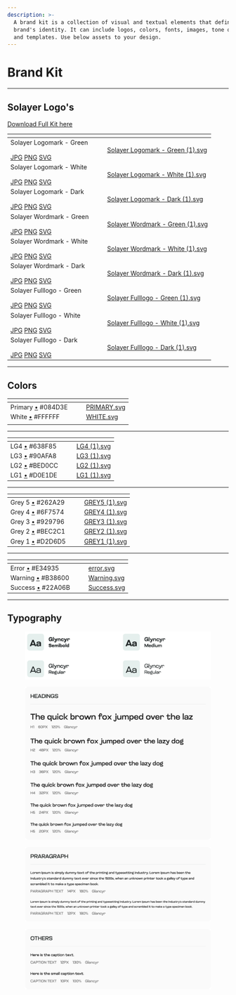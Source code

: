 ```yaml
---
description: >-
  A brand kit is a collection of visual and textual elements that define a
  brand's identity. It can include logos, colors, fonts, images, tone of voice,
  and templates. Use below assets to your design.
---
```


# Brand Kit

***

## Solayer Logo's

[Download Full Kit here](https://drive.google.com/drive/folders/1M8zgoynHuX7ynXzG4JuQW50l7QA333NJ?usp=drive\_link)

<table data-view="cards"><thead><tr><th></th><th></th><th></th><th data-hidden data-card-cover data-type="files"></th></tr></thead><tbody><tr><td>Solayer Logomark - Green<br><br><a href="https://drive.google.com/file/d/1dHVCaSKcEkShAEZFXrVUuUPaS2jZUQ1C/view?usp=drive_link">JPG</a>   <a href="https://drive.google.com/file/d/1IuCakJDZrPMSHSfoe_iYUSv6lgG4brZ5/view?usp=drive_link">PNG</a>   <a href="https://drive.google.com/file/d/1kDgX6aw_JKaRdoE8HE6JsXkrkY-9phFm/view?usp=drive_link">SVG</a>    </td><td></td><td></td><td><a href="../.gitbook/assets/Solayer Logomark - Green (1).svg">Solayer Logomark - Green (1).svg</a></td></tr><tr><td>Solayer Logomark - White<br><br><a href="https://drive.google.com/file/d/1uvzmrTpT-4N2OVoioHJu3zH7HVYjxNlp/view?usp=drive_link">JPG</a>   <a href="https://drive.google.com/file/d/1FhpJriDj4dSOBXsSlYv8_M3od8VhJ2pS/view?usp=drive_link">PNG</a>   <a href="https://drive.google.com/file/d/1ENiAp2uvIORq2G7NBf4bc7h5Ri3_342P/view?usp=drive_link">SVG</a> </td><td></td><td></td><td><a href="../.gitbook/assets/Solayer Logomark - White (1).svg">Solayer Logomark - White (1).svg</a></td></tr><tr><td>Solayer Logomark -  Dark<br><br><a href="https://drive.google.com/file/d/1zgwiAndxaxy_JcgoOrspBogKj-I3t2IX/view?usp=drive_link">JPG</a>   <a href="https://drive.google.com/file/d/1AyqLkCZYJzQh02fU32T0_31oJDG93lxl/view?usp=drive_link">PNG</a>   <a href="https://drive.google.com/file/d/1DSn6E3JjL3ch3skq6TyeZtqQjG2S_iWc/view?usp=drive_link">SVG</a> </td><td></td><td></td><td><a href="../.gitbook/assets/Solayer Logomark - Dark (1).svg">Solayer Logomark - Dark (1).svg</a></td></tr><tr><td>Solayer Wordmark - Green<br><br><a href="https://drive.google.com/file/d/1IgixrtGwB5Rs5ZllmR06fJNokF0L7Mz1/view?usp=drive_link">JPG</a>   <a href="https://drive.google.com/file/d/10AgIYaYQieJ2w7FG3iqx9v2KTRUPllog/view?usp=drive_link">PNG</a>   <a href="https://drive.google.com/file/d/1yvzOyPWhV2HKyc5yu24JLG0yBlHtX7iR/view?usp=drive_link">SVG</a>  </td><td></td><td></td><td><a href="../.gitbook/assets/Solayer Wordmark - Green (1).svg">Solayer Wordmark - Green (1).svg</a></td></tr><tr><td>Solayer Wordmark - White<br><br><a href="https://drive.google.com/file/d/1k-1J3y7CKtJTWx85HeUL9PmONDznq_4x/view?usp=drive_link">JPG</a>   <a href="https://drive.google.com/file/d/1h5ZQRt8b2afZz_GwN_k0an7L4T2CpUB7/view?usp=drive_link">PNG</a>   <a href="https://drive.google.com/file/d/1pcE6I-_7Lg9eCVdeL1jJuXlm51DjuiWl/view?usp=drive_link">SVG</a> </td><td></td><td></td><td><a href="../.gitbook/assets/Solayer Wordmark - White (1).svg">Solayer Wordmark - White (1).svg</a></td></tr><tr><td>Solayer Wordmark - Dark<br><br><a href="https://drive.google.com/file/d/17Ki9p6ZXT46v_b5Aaeh5wZ54rl5xLkhR/view?usp=drive_link">JPG</a>   <a href="https://drive.google.com/file/d/1AlbnnxL9TRKwOMFiAu2SQTNe2rLgDl-K/view?usp=drive_link">PNG</a>   <a href="https://drive.google.com/file/d/1wFve0FU00kpAu9AXn9vyhcG1RcKzGDfm/view?usp=drive_link">SVG</a> </td><td></td><td></td><td><a href="../.gitbook/assets/Solayer Wordmark - Dark (1).svg">Solayer Wordmark - Dark (1).svg</a></td></tr><tr><td>Solayer Fulllogo - Green<br><br><a href="https://drive.google.com/file/d/1dRRC1ppEIK2AGbHip3CF8G-6f8PgyaYU/view?usp=drive_link">JPG</a>   <a href="https://drive.google.com/file/d/19hhbhAmy9Xj79PZcKNeHIBzP-SXGjoB6/view?usp=drive_link">PNG</a>   <a href="https://drive.google.com/file/d/1yy_UsPVWTr6tJmZEBmQ2dmcfBPn8Ts7S/view?usp=drive_link">SVG</a> </td><td></td><td></td><td><a href="../.gitbook/assets/Solayer Fulllogo - Green (1).svg">Solayer Fulllogo - Green (1).svg</a></td></tr><tr><td>Solayer Fulllogo - White<br><br><a href="https://drive.google.com/file/d/18NGH0pUtz6_i02RC-3ocOarPoF6BYjh-/view?usp=drive_link">JPG</a>   <a href="https://drive.google.com/file/d/178BBMS7deuBOsVDEylDbslQ7rkkEALcZ/view?usp=drive_link">PNG</a>   <a href="https://drive.google.com/file/d/1JgkTI9V_vPnv9C_0QTbdpffRf-EINv2F/view?usp=drive_link">SVG</a> </td><td></td><td></td><td><a href="../.gitbook/assets/Solayer Fulllogo - White (1).svg">Solayer Fulllogo - White (1).svg</a></td></tr><tr><td>Solayer Fulllogo - Dark<br><br><a href="https://drive.google.com/file/d/1ycjNEzIpxmMs95wJwjH3l2TWQRtzgInn/view?usp=drive_link">JPG</a>   <a href="https://drive.google.com/file/d/1A0MAfNPLQFehmzV1UKlzbrwms9rsj0ez/view?usp=drive_link">PNG</a>   <a href="https://drive.google.com/file/d/11_oPXs9cQD8tizvlYrDwLusnv78uwfup/view?usp=drive_link">SVG</a> </td><td></td><td></td><td><a href="../.gitbook/assets/Solayer Fulllogo - Dark (1).svg">Solayer Fulllogo - Dark (1).svg</a></td></tr></tbody></table>

***

## Colors

<table data-view="cards"><thead><tr><th></th><th></th><th></th><th data-hidden data-card-cover data-type="files"></th></tr></thead><tbody><tr><td>Primary <a href="https://symbolonly.com/dot-symbols.html">•</a> #084D3E</td><td></td><td></td><td><a href="../.gitbook/assets/PRIMARY.svg">PRIMARY.svg</a></td></tr><tr><td>White <a href="https://symbolonly.com/dot-symbols.html">•</a> #FFFFFF</td><td></td><td></td><td><a href="../.gitbook/assets/WHITE.svg">WHITE.svg</a></td></tr><tr><td></td><td></td><td></td><td></td></tr></tbody></table>

***



<table data-view="cards"><thead><tr><th></th><th></th><th></th><th data-hidden data-card-cover data-type="files"></th></tr></thead><tbody><tr><td>LG4 <a href="https://symbolonly.com/dot-symbols.html">•</a> #638F85</td><td></td><td></td><td><a href="../.gitbook/assets/LG4 (1).svg">LG4 (1).svg</a></td></tr><tr><td>LG3 <a href="https://symbolonly.com/dot-symbols.html">•</a> #90AFA8</td><td></td><td></td><td><a href="../.gitbook/assets/LG3 (1).svg">LG3 (1).svg</a></td></tr><tr><td>LG2 <a href="https://symbolonly.com/dot-symbols.html">•</a> #BED0CC</td><td></td><td></td><td><a href="../.gitbook/assets/LG2 (1).svg">LG2 (1).svg</a></td></tr><tr><td>LG1 <a href="https://symbolonly.com/dot-symbols.html">•</a> #D0E1DE</td><td></td><td></td><td><a href="../.gitbook/assets/LG1 (1).svg">LG1 (1).svg</a></td></tr></tbody></table>

***

<table data-view="cards"><thead><tr><th></th><th></th><th></th><th data-hidden data-card-cover data-type="files"></th></tr></thead><tbody><tr><td>Grey 5 <a href="https://symbolonly.com/dot-symbols.html">•</a> #262A29</td><td></td><td></td><td><a href="../.gitbook/assets/GREY5 (1).svg">GREY5 (1).svg</a></td></tr><tr><td>Grey 4 <a href="https://symbolonly.com/dot-symbols.html">•</a> #6F7574</td><td></td><td></td><td><a href="../.gitbook/assets/GREY4 (1).svg">GREY4 (1).svg</a></td></tr><tr><td>Grey 3 <a href="https://symbolonly.com/dot-symbols.html">•</a> #929796</td><td></td><td></td><td><a href="../.gitbook/assets/GREY3 (1).svg">GREY3 (1).svg</a></td></tr><tr><td>Grey 2 <a href="https://symbolonly.com/dot-symbols.html">•</a> #BEC2C1</td><td></td><td></td><td><a href="../.gitbook/assets/GREY2 (1).svg">GREY2 (1).svg</a></td></tr><tr><td>Grey 1 <a href="https://symbolonly.com/dot-symbols.html">•</a> #D2D6D5</td><td></td><td></td><td><a href="../.gitbook/assets/GREY1 (1).svg">GREY1 (1).svg</a></td></tr></tbody></table>

***

<table data-view="cards"><thead><tr><th></th><th></th><th></th><th data-hidden data-card-cover data-type="files"></th></tr></thead><tbody><tr><td>Error <a href="https://symbolonly.com/dot-symbols.html">•</a> #E34935</td><td></td><td></td><td><a href="../.gitbook/assets/error.svg">error.svg</a></td></tr><tr><td>Warning <a href="https://symbolonly.com/dot-symbols.html">•</a> #B38600</td><td></td><td></td><td><a href="../.gitbook/assets/Warning.svg">Warning.svg</a></td></tr><tr><td>Success <a href="https://symbolonly.com/dot-symbols.html">•</a> #22A06B</td><td></td><td></td><td><a href="../.gitbook/assets/Success.svg">Success.svg</a></td></tr></tbody></table>

***

## Typography



<figure><img src="../.gitbook/assets/Type 1.svg" alt=""><figcaption></figcaption></figure>

<figure><img src="../.gitbook/assets/Heading.svg" alt=""><figcaption></figcaption></figure>

<figure><img src="../.gitbook/assets/Paragraph.svg" alt=""><figcaption></figcaption></figure>

<figure><img src="../.gitbook/assets/Others.svg" alt=""><figcaption></figcaption></figure>
